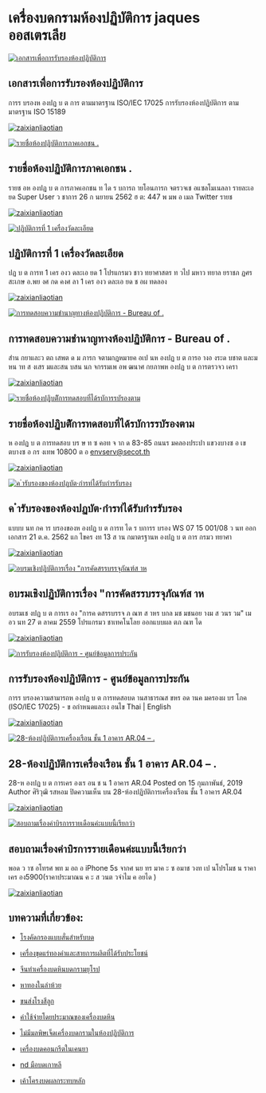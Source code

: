 # เครื่องบดกรามห้องปฏิบัติการ jaques ออสเตรเลีย
<a href="https://mnn.zoosnet.net/LR/Chatpre.aspx?id=MNN94995150&p=https://topgrinding.com/" target="_blank">![เอกสารเพื่อการรับรองห้องปฏิบัติการ](https://github.com/technlg/images/blob/main/66.jpg)</a>
## เอกสารเพื่อการรับรองห้องปฏิบัติการ
การร บรองห องปฏ บ ต การ ตามมาตรฐาน ISO/IEC 17025 การรับรองห้องปฏิบัติการ ตามมาตรฐาน ISO 15189
<a href="https://mnn.zoosnet.net/LR/Chatpre.aspx?id=MNN94995150&p=https://topgrinding.com/" target="_blank"><img src="https://github.com/technlg/images/raw/main/chat11.jpg" alt="zaixianliaotian"/></a><a href="//whatsapp.shibangsoft.com/WhatsApp.php" ><img src="https://github.com/technlg/images/raw/main/chat11.png" alt=""></a>
<a href="https://mnn.zoosnet.net/LR/Chatpre.aspx?id=MNN94995150&p=https://topgrinding.com/" target="_blank">![รายชื่อห้องปฏิบัติการภาคเอกชน .](https://github.com/technlg/images/blob/main/18.jpg)</a>
## รายชื่อห้องปฏิบัติการภาคเอกชน .
รายช อห องปฏ บ ต การภาคเอกชน ท ได ร บการถ ายโอนภารก จตรวจเช อแซลโมเนลลา รายละเอ ยด Super User ว ชาการ 26 ก นยายน 2562 ฮ ต: 447 พ มพ อ เมล Twitter รายช 
<a href="https://mnn.zoosnet.net/LR/Chatpre.aspx?id=MNN94995150&p=https://topgrinding.com/" target="_blank"><img src="https://github.com/technlg/images/raw/main/chat11.jpg" alt="zaixianliaotian"/></a><a href="//whatsapp.shibangsoft.com/WhatsApp.php" ><img src="https://github.com/technlg/images/raw/main/chat11.png" alt=""></a>
<a href="https://mnn.zoosnet.net/LR/Chatpre.aspx?id=MNN94995150&p=https://topgrinding.com/" target="_blank">![ปฏิบัติการที่ 1 เครื่องวัดละเอียด](https://github.com/technlg/images/blob/main/49.jpg)</a>
## ปฏิบัติการที่ 1 เครื่องวัดละเอียด
ปฏ บ ต การท 1 เคร องว ดละเอ ยด 1 โปรแกรมว ชาว ทยาศาสตร ท วไป มหาว ทยาล ยราชภ ฏศร สะเกษ อ.พย งศ กด คงศ ลา  1 เคร องว ดละเอ ยด ช อผ ทดลอง 
<a href="https://mnn.zoosnet.net/LR/Chatpre.aspx?id=MNN94995150&p=https://topgrinding.com/" target="_blank"><img src="https://github.com/technlg/images/raw/main/chat11.jpg" alt="zaixianliaotian"/></a><a href="//whatsapp.shibangsoft.com/WhatsApp.php" ><img src="https://github.com/technlg/images/raw/main/chat11.png" alt=""></a>
<a href="https://mnn.zoosnet.net/LR/Chatpre.aspx?id=MNN94995150&p=https://topgrinding.com/" target="_blank">![การทดสอบความชำนาญทางห้องปฏิบัติการ - Bureau of .](https://github.com/technlg/images/blob/main/23.jpg)</a>
## การทดสอบความชำนาญทางห้องปฏิบัติการ - Bureau of .
สำน กยาและว ตถ เสพต ด ม ภารก จตามกฎหมายค อเป นห องปฏ บ ต การอ างอ งระด บชาต และม หน าท ส งเสร มและสน บสน นก จกรรมเพ อพ ฒนาศ กยภาพห องปฏ บ ต การตรวจว เครา 
<a href="https://mnn.zoosnet.net/LR/Chatpre.aspx?id=MNN94995150&p=https://topgrinding.com/" target="_blank"><img src="https://github.com/technlg/images/raw/main/chat11.jpg" alt="zaixianliaotian"/></a><a href="//whatsapp.shibangsoft.com/WhatsApp.php" ><img src="https://github.com/technlg/images/raw/main/chat11.png" alt=""></a>
<a href="https://mnn.zoosnet.net/LR/Chatpre.aspx?id=MNN94995150&p=https://topgrinding.com/" target="_blank">![รายชื่อห้องปฏิบตัิการทดสอบที่ได้รบัการรบัรองตาม ](https://github.com/technlg/images/blob/main/62.jpg)</a>
## รายชื่อห้องปฏิบตัิการทดสอบที่ได้รบัการรบัรองตาม 
ห องปฏ บ ต การทดสอบ บร ษ ท ซ คอท จ าก ด 83-85 ถนนร มคลองประปา แขวงบางซ อ เขตบางซ อ กร งเทพ 10800 ต อ  envserv@secot.th
<a href="https://mnn.zoosnet.net/LR/Chatpre.aspx?id=MNN94995150&p=https://topgrinding.com/" target="_blank"><img src="https://github.com/technlg/images/raw/main/chat11.jpg" alt="zaixianliaotian"/></a><a href="//whatsapp.shibangsoft.com/WhatsApp.php" ><img src="https://github.com/technlg/images/raw/main/chat11.png" alt=""></a>
<a href="https://mnn.zoosnet.net/LR/Chatpre.aspx?id=MNN94995150&p=https://topgrinding.com/" target="_blank">![ค ำรับรองของห้องปฏบัต·กำรท่ได้รับกำรรับรอง](https://github.com/technlg/images/blob/main/58.jpg)</a>
## ค ำรับรองของห้องปฏบัต·กำรท่ได้รับกำรรับรอง
แบบบ นท กค าร บรองของห องปฏ บ ต การท ได ร บการร บรอง WS 07 15 001/08 ว นท ออกเอกสาร 21 ต.ค. 2562 แก ไขคร งท 13 ส าน กมาตรฐานห องปฏ บ ต การ กรมว ทยาศา 
<a href="https://mnn.zoosnet.net/LR/Chatpre.aspx?id=MNN94995150&p=https://topgrinding.com/" target="_blank"><img src="https://github.com/technlg/images/raw/main/chat11.jpg" alt="zaixianliaotian"/></a><a href="//whatsapp.shibangsoft.com/WhatsApp.php" ><img src="https://github.com/technlg/images/raw/main/chat11.png" alt=""></a>
<a href="https://mnn.zoosnet.net/LR/Chatpre.aspx?id=MNN94995150&p=https://topgrinding.com/" target="_blank">![อบรมเชิงปฏิบัติการเรื่อง "การคัดสรรบรรจุภัณฑ์ส าห ](https://github.com/technlg/images/blob/main/66.jpg)</a>
## อบรมเชิงปฏิบัติการเรื่อง "การคัดสรรบรรจุภัณฑ์ส าห 
อบรมเช งปฏ บ ต การเร อง "การค ดสรรบรรจ ภ ณฑ ส าหร บกล มช มชนอย างม ส วนร วม" เม อว นท 27 ต ลาคม 2559 โปรแกรมว ชาเทคโนโลย ออกแบบผล ตภ ณฑ ได
<a href="https://mnn.zoosnet.net/LR/Chatpre.aspx?id=MNN94995150&p=https://topgrinding.com/" target="_blank"><img src="https://github.com/technlg/images/raw/main/chat11.jpg" alt="zaixianliaotian"/></a><a href="//whatsapp.shibangsoft.com/WhatsApp.php" ><img src="https://github.com/technlg/images/raw/main/chat11.png" alt=""></a>
<a href="https://mnn.zoosnet.net/LR/Chatpre.aspx?id=MNN94995150&p=https://topgrinding.com/" target="_blank">![การรับรองห้องปฏิบัติการ - ศูนย์ข้อมูลการประกัน ](https://github.com/technlg/images/blob/main/61.jpg)</a>
## การรับรองห้องปฏิบัติการ - ศูนย์ข้อมูลการประกัน 
การร บรองความสามารถห องปฏ บ ต การทดสอบด านสาธารณส ขหร อด านค มครองผ บร โภค (ISO/IEC 17025) - ข อกำหนดและเง อนไข Thai | English
<a href="https://mnn.zoosnet.net/LR/Chatpre.aspx?id=MNN94995150&p=https://topgrinding.com/" target="_blank"><img src="https://github.com/technlg/images/raw/main/chat11.jpg" alt="zaixianliaotian"/></a><a href="//whatsapp.shibangsoft.com/WhatsApp.php" ><img src="https://github.com/technlg/images/raw/main/chat11.png" alt=""></a>
<a href="https://mnn.zoosnet.net/LR/Chatpre.aspx?id=MNN94995150&p=https://topgrinding.com/" target="_blank">![28-ห้องปฏิบัติการเครื่องเรือน ชั้น 1 อาคาร AR.04 – .](https://github.com/technlg/images/blob/main/22.jpg)</a>
## 28-ห้องปฏิบัติการเครื่องเรือน ชั้น 1 อาคาร AR.04 – .
28-ห องปฏ บ ต การเคร องเร อน ช น 1 อาคาร AR.04 Posted on 15 กุมภาพันธ์, 2019 Author ศิริวุฒิ รสหอม ปิดความเห็น บน 28-ห้องปฏิบัติการเครื่องเรือน ชั้น 1 อาคาร AR.04
<a href="https://mnn.zoosnet.net/LR/Chatpre.aspx?id=MNN94995150&p=https://topgrinding.com/" target="_blank"><img src="https://github.com/technlg/images/raw/main/chat11.jpg" alt="zaixianliaotian"/></a><a href="//whatsapp.shibangsoft.com/WhatsApp.php" ><img src="https://github.com/technlg/images/raw/main/chat11.png" alt=""></a>
<a href="https://mnn.zoosnet.net/LR/Chatpre.aspx?id=MNN94995150&p=https://topgrinding.com/" target="_blank">![สอบถามเรื่องค่าบิรการรายเดือนค่ะแบบนี้เรียกว่า ](https://github.com/technlg/images/blob/main/57.jpg)</a>
## สอบถามเรื่องค่าบิรการรายเดือนค่ะแบบนี้เรียกว่า 
พอด ว าซ อโทรศ พท ม อถ อ iPhone 5s จากศ นย ทร มาค ะ ซ อมาช วงท เป นโปรโมช น ราคาเคร อง5900(ราคาประมาณน ค ะ ส วนต วจำไม ค อยได )
<a href="https://mnn.zoosnet.net/LR/Chatpre.aspx?id=MNN94995150&p=https://topgrinding.com/" target="_blank"><img src="https://github.com/technlg/images/raw/main/chat11.jpg" alt="zaixianliaotian"/></a><a href="//whatsapp.shibangsoft.com/WhatsApp.php" ><img src="https://github.com/technlg/images/raw/main/chat11.png" alt=""></a>
## บทความที่เกี่ยวข้อง:
* [โรงคัดกรองแบบสั่นสำหรับบด](%E0%B9%82%E0%B8%A3%E0%B8%87%E0%B8%84%E0%B8%B1%E0%B8%94%E0%B8%81%E0%B8%A3%E0%B8%AD%E0%B8%87%E0%B9%81%E0%B8%9A%E0%B8%9A%E0%B8%AA%E0%B8%B1%E0%B9%88%E0%B8%99%E0%B8%AA%E0%B8%B3%E0%B8%AB%E0%B8%A3%E0%B8%B1%E0%B8%9A%E0%B8%9A%E0%B8%94.md)
* [เครื่องขุดแร่ทองคำและสายการผลิตที่ได้รับประโยชน์](%E0%B9%80%E0%B8%84%E0%B8%A3%E0%B8%B7%E0%B9%88%E0%B8%AD%E0%B8%87%E0%B8%82%E0%B8%B8%E0%B8%94%E0%B9%81%E0%B8%A3%E0%B9%88%E0%B8%97%E0%B8%AD%E0%B8%87%E0%B8%84%E0%B8%B3%E0%B9%81%E0%B8%A5%E0%B8%B0%E0%B8%AA%E0%B8%B2%E0%B8%A2%E0%B8%81%E0%B8%B2%E0%B8%A3%E0%B8%9C%E0%B8%A5%E0%B8%B4%E0%B8%95%E0%B8%97%E0%B8%B5%E0%B9%88%E0%B9%84%E0%B8%94%E0%B9%89%E0%B8%A3%E0%B8%B1%E0%B8%9A%E0%B8%9B%E0%B8%A3%E0%B8%B0%E0%B9%82%E0%B8%A2%E0%B8%8A%E0%B8%99%E0%B9%8C.md)
* [จีนทำเครื่องบดหินบดกรามยุโรป](%E0%B8%88%E0%B8%B5%E0%B8%99%E0%B8%97%E0%B8%B3%E0%B9%80%E0%B8%84%E0%B8%A3%E0%B8%B7%E0%B9%88%E0%B8%AD%E0%B8%87%E0%B8%9A%E0%B8%94%E0%B8%AB%E0%B8%B4%E0%B8%99%E0%B8%9A%E0%B8%94%E0%B8%81%E0%B8%A3%E0%B8%B2%E0%B8%A1%E0%B8%A2%E0%B8%B8%E0%B9%82%E0%B8%A3%E0%B8%9B.md)
* [หาทองในลำห้วย](%E0%B8%AB%E0%B8%B2%E0%B8%97%E0%B8%AD%E0%B8%87%E0%B9%83%E0%B8%99%E0%B8%A5%E0%B8%B3%E0%B8%AB%E0%B9%89%E0%B8%A7%E0%B8%A2.md)
* [ขนส่งโรงสีลูก](%E0%B8%82%E0%B8%99%E0%B8%AA%E0%B9%88%E0%B8%87%E0%B9%82%E0%B8%A3%E0%B8%87%E0%B8%AA%E0%B8%B5%E0%B8%A5%E0%B8%B9%E0%B8%81.md)
* [ค่าใช้จ่ายโดยประมาณของเครื่องบดหิน](%E0%B8%84%E0%B9%88%E0%B8%B2%E0%B9%83%E0%B8%8A%E0%B9%89%E0%B8%88%E0%B9%88%E0%B8%B2%E0%B8%A2%E0%B9%82%E0%B8%94%E0%B8%A2%E0%B8%9B%E0%B8%A3%E0%B8%B0%E0%B8%A1%E0%B8%B2%E0%B8%93%E0%B8%82%E0%B8%AD%E0%B8%87%E0%B9%80%E0%B8%84%E0%B8%A3%E0%B8%B7%E0%B9%88%E0%B8%AD%E0%B8%87%E0%B8%9A%E0%B8%94%E0%B8%AB%E0%B8%B4%E0%B8%99.md)
* [ไม่มีมลพิษเจ็ดเครื่องบดกรามในห้องปฏิบัติการ](%E0%B9%84%E0%B8%A1%E0%B9%88%E0%B8%A1%E0%B8%B5%E0%B8%A1%E0%B8%A5%E0%B8%9E%E0%B8%B4%E0%B8%A9%E0%B9%80%E0%B8%88%E0%B9%87%E0%B8%94%E0%B9%80%E0%B8%84%E0%B8%A3%E0%B8%B7%E0%B9%88%E0%B8%AD%E0%B8%87%E0%B8%9A%E0%B8%94%E0%B8%81%E0%B8%A3%E0%B8%B2%E0%B8%A1%E0%B9%83%E0%B8%99%E0%B8%AB%E0%B9%89%E0%B8%AD%E0%B8%87%E0%B8%9B%E0%B8%8F%E0%B8%B4%E0%B8%9A%E0%B8%B1%E0%B8%95%E0%B8%B4%E0%B8%81%E0%B8%B2%E0%B8%A3.md)
* [เครื่องบดคอนกรีตในเคนยา](%E0%B9%80%E0%B8%84%E0%B8%A3%E0%B8%B7%E0%B9%88%E0%B8%AD%E0%B8%87%E0%B8%9A%E0%B8%94%E0%B8%84%E0%B8%AD%E0%B8%99%E0%B8%81%E0%B8%A3%E0%B8%B5%E0%B8%95%E0%B9%83%E0%B8%99%E0%B9%80%E0%B8%84%E0%B8%99%E0%B8%A2%E0%B8%B2.md)
* [nd มือบดเกาหลี](nd%20%E0%B8%A1%E0%B8%B7%E0%B8%AD%E0%B8%9A%E0%B8%94%E0%B9%80%E0%B8%81%E0%B8%B2%E0%B8%AB%E0%B8%A5%E0%B8%B5.md)
* [เค้าโครงบดผลกระทบหลัก](%E0%B9%80%E0%B8%84%E0%B9%89%E0%B8%B2%E0%B9%82%E0%B8%84%E0%B8%A3%E0%B8%87%E0%B8%9A%E0%B8%94%E0%B8%9C%E0%B8%A5%E0%B8%81%E0%B8%A3%E0%B8%B0%E0%B8%97%E0%B8%9A%E0%B8%AB%E0%B8%A5%E0%B8%B1%E0%B8%81.md)
